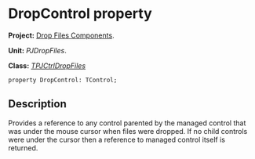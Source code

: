 <a href='Hidden comment: 
$Rev$
$Date$
'></a>

# DropControl property #

**Project:** [Drop Files Components](DropFilesComponents.md).

**Unit:** _PJDropFiles_.

**Class:** _[TPJCtrlDropFiles](TPJCtrlDropFiles.md)_

```
property DropControl: TControl;
```

## Description ##

Provides a reference to any control parented by the managed control that was under the mouse cursor when files were dropped. If no child controls were under the cursor then a reference to managed control itself is returned.